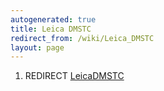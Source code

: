 ```yaml
---
autogenerated: true
title: Leica DMSTC
redirect_from: /wiki/Leica_DMSTC
layout: page
---
```


1.  REDIRECT [LeicaDMSTC](LeicaDMSTC)
